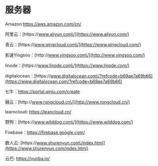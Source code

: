# 服务器

Amazon:[https:\/\/aws.amazon.com\/cn\/](https://aws.amazon.com/cn/)

阿里云：[https:\/\/www.aliyun.com\/](https://www.aliyun.com/)

青云：[https:\/\/www.qingcloud.com\/](https://www.qingcloud.com/)

影速Yingsoo：[http:\/\/www.yingsoo.com\/](http://www.yingsoo.com/)

linode：[https:\/\/www.linode.com\/](https://www.linode.com/)

digitalocean：[https:\/\/www.digitalocean.com\/?refcode=b69ae7a69b66](https://www.digitalocean.com/?refcode=b69ae7a69b66)

七牛：[https:\/\/portal.qiniu.com\/create](https://portal.qiniu.com/create)

融云：[http:\/\/www.rongcloud.cn\/](http://www.rongcloud.cn/)

learncloud: [https:\/\/leancloud.cn\/](https://leancloud.cn/)

野狗：[https:\/\/www.wilddog.com\/](https://www.wilddog.com/)

Firebase：[https:\/\/firebase.google.com\/](https://firebase.google.com/)

数人云: [https:\/\/www.shurenyun.com\/index.html](https://www.shurenyun.com/index.html)

云巴: [https:\/\/yunba.io\/](https://yunba.io/)

